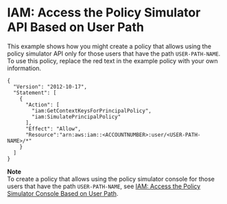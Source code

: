 # IAM: Access the Policy Simulator API Based on User Path<a name="reference_policies_examples_iam_policy-sim-path"></a>

This example shows how you might create a policy that allows using the policy simulator API only for those users that have the path `USER-PATH-NAME`\. To use this policy, replace the red text in the example policy with your own information\.

```
{
  "Version": "2012-10-17",
  "Statement": [
    {
      "Action": [
        "iam:GetContextKeysForPrincipalPolicy",
        "iam:SimulatePrincipalPolicy"
      ],
      "Effect": "Allow",
      "Resource":"arn:aws:iam::<ACCOUNTNUMBER>:user/<USER-PATH-NAME>/*"
    }
  ]
}
```

**Note**  
To create a policy that allows using the policy simulator console for those users that have the path `USER-PATH-NAME`, see [IAM: Access the Policy Simulator Console Based on User Path](reference_policies_examples_iam_policy-sim-path-console.md)\.